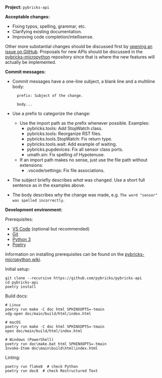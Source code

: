 **Project:** `pybricks-api`

**Acceptable changes:**

- Fixing typos, spelling, grammar, etc.
- Clarifying existing documentation.
- Improving code completion/intellisense.

Other more substantial changes should be discussed first by [opening an issue
on GitHub][issues]. Proposals for new APIs should be discussed in the
[pybricks-micropython][pbmp] repository since that is where the new features
will actually be implemented.


[issues]: https://github.com/pybricks/pybricks-api/issues
[pbmp]: https://github.com/pybricks/pybricks-micropython


**Commit messages:**

- Commit messages have a one-line subject, a blank line and a multiline body:

        prefix: Subject of the change.

        body...

- Use a prefix to categorize the change:
  - Use the import path as the prefix whenever possible. Examples:
     - pybricks.tools: Add StopWatch class.
     - pybricks.tools: Reorganize RST files.
     - pybricks.tools.StopWatch: Fix return type.
     - pybricks.tools.wait: Add example of waiting.
     - pybricks.pupdevices: Fix all sensor class ports.
     - umath.sin: Fix spelling of Hypotenuse.
  - If an import path makes no sense, just use the file path without extensions:
     - .vscode/settings: Fix file associations.
- The subject briefly describes _what_ was changed. Use a short full sentence as in the examples above.
- The body describes _why_ the change was made, e.g. `The word "sensor" was
  spelled incorrectly`.

[commits]: https://github.com/pybricks/pybricks-api/commits/master


**Development environment:**

Prerequisites:
- [VS Code][vscode] (optional but recommended)
- [Git][git]
- [Python 3][python]
- [Poetry][poetry]

Information on installing prerequisites can be found on the [pybricks-micropython
wiki][wiki].

Initial setup:

    git clone --recursive https://github.com/pybricks/pybricks-api
    cd pybricks-api
    poetry install

Build docs:

    # Linux
    poetry run make -C doc html SPHINXOPTS=-tmain
    xdg-open doc/main/build/html/index.html

    # macOS
    poetry run make -C doc html SPHINXOPTS=-tmain
    open doc/main/build/html/index.html

    # Windows (PowerShell)
    poetry run doc\make.bat html SPHINXOPTS=-tmain
    Invoke-Item doc\main\build\html\index.html

Linting:

    poetry run flake8  # check Python
    poetry run doc8  # check Restructured Text

[vscode]: https://code.visualstudio.com/
[git]: https://git-scm.com/
[python]: https://www.python.org/
[poetry]: https://python-poetry.org/
[wiki]: https://github.com/pybricks-micropython/wiki
